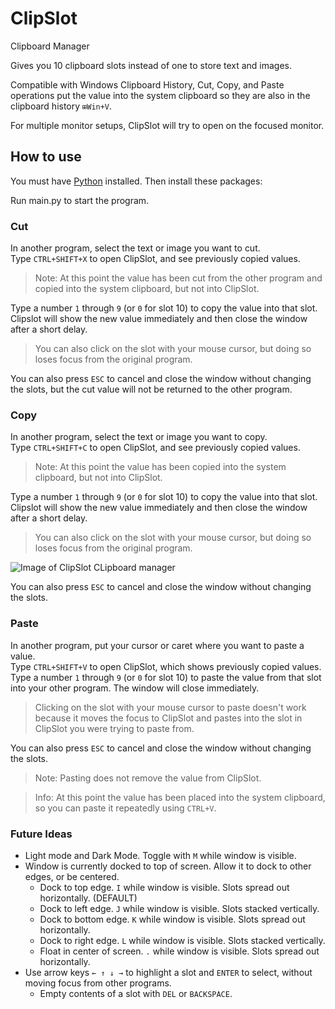 # ClipSlot
Clipboard Manager 

Gives you 10 clipboard slots instead of one to store text and images. 

Compatible with Windows Clipboard History, Cut, Copy, and Paste operations put the value into the system clipboard so they are also in the clipboard history `⊞Win+V`.   

For multiple monitor setups, ClipSlot will try to open on the focused monitor. 


## How to use 
You must have [Python](https://www.python.org/downloads/) installed.
Then install these packages: 

Run main.py to start the program. 

### Cut 
In another program, select the text or image you want to cut.  
Type `CTRL+SHIFT+X` to open ClipSlot, and see previously copied values.  

> Note: At this point the value has been cut from the other program and copied into the system clipboard, but not into ClipSlot.  

Type a number `1` through `9` (or `0` for slot 10) to copy the value into that slot. Clipslot will show the new value immediately and then close the window after a short delay. 

> You can also click on the slot with your mouse cursor, but doing so loses focus from the original program. 

You can also press `ESC` to cancel and close the window without changing the slots, but the cut value will not be returned to the other program. 


### Copy 
In another program, select the text or image you want to copy.  
Type `CTRL+SHIFT+C` to open ClipSlot, and see previously copied values.  

> Note: At this point the value has been copied into the system clipboard, but not into ClipSlot.  

Type a number `1` through `9` (or `0` for slot 10) to copy the value into that slot. Clipslot will show the new value immediately and then close the window after a short delay. 

> You can also click on the slot with your mouse cursor, but doing so loses focus from the original program. 

![Image of ClipSlot CLipboard manager](https://github.com/user-attachments/assets/aca057f4-042b-4674-91e1-97769f7ef8d8)

You can also press `ESC` to cancel and close the window without changing the slots. 

### Paste 
In another program, put your cursor or caret where you want to paste a value.  
Type `CTRL+SHIFT+V` to open ClipSlot, which shows previously copied values.  
Type a number `1` through `9` (or `0` for slot 10) to paste the value from that slot into your other program. The window will close immediately.  

> Clicking on the slot with your mouse cursor to paste doesn't work because it moves the focus to ClipSlot and pastes into the slot in ClipSlot you were trying to paste from. 

You can also press `ESC` to cancel and close the window without changing the slots. 

> Note: Pasting does not remove the value from ClipSlot. 

> Info: At this point the value has been placed into the system clipboard, so you can paste it repeatedly using `CTRL+V`.


### Future Ideas
* Light mode and Dark Mode. Toggle with `M` while window is visible.
* Window is currently docked to top of screen. Allow it to dock to other edges, or be centered. 
  * Dock to top edge. `I` while window is visible. Slots spread out horizontally. (DEFAULT)
  * Dock to left edge. `J` while window is visible. Slots stacked vertically.
  * Dock to bottom edge. `K` while window is visible. Slots spread out horizontally.
  * Dock to right edge. `L` while window is visible. Slots stacked vertically.
  * Float in center of screen. `.` while window is visible. Slots spread out horizontally.
* Use arrow keys `← ↑ ↓ →` to highlight a slot and `ENTER` to select, without moving focus from other programs.
  * Empty contents of a slot with `DEL` or `BACKSPACE`.